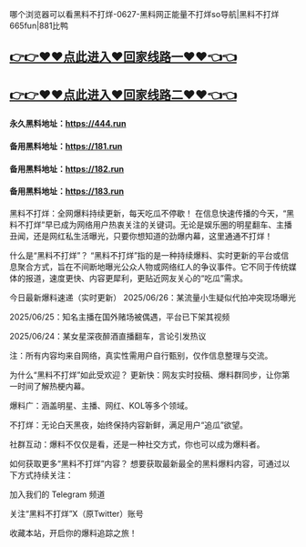 哪个浏览器可以看黑料不打烊-0627-黑料网正能量不打烊so导航|黑料不打烊665fun|881比鸭

## [👉👉♥♥点此进入♥回家线路一♥♥👈👈](https://unpkg.com/182run/index.html)
## [👉👉♥♥点此进入♥回家线路二♥♥👈👈](https://unpkg.com/182-1run/index.html)

#### 永久黑料地址：https://444.run
#### 备用黑料地址：https://181.run
#### 备用黑料地址：https://182.run
#### 备用黑料地址：https://183.run

黑料不打烊：全网爆料持续更新，每天吃瓜不停歇！
在信息快速传播的今天，“黑料不打烊”早已成为网络用户热衷关注的关键词。无论是娱乐圈的明星翻车、主播丑闻，还是网红私生活曝光，只要你想知道的劲爆内幕，这里通通不打烊！

什么是“黑料不打烊”？
“黑料不打烊”指的是一种持续爆料、实时更新的平台或信息聚合方式，旨在不间断地曝光公众人物或网络红人的争议事件。它不同于传统媒体的报道，速度更快、内容更犀利，更贴近网友关心的“吃瓜”需求。

今日最新爆料速递（实时更新）
2025/06/26：某流量小生疑似代拍冲突现场曝光

2025/06/25：知名主播在国外赌场被偶遇，平台已下架其视频

2025/06/24：某女星深夜醉酒直播翻车，言论引发热议

注：所有内容均来自网络，真实性需用户自行甄别，仅作信息整理与交流。

为什么“黑料不打烊”如此受欢迎？
更新快：网友实时投稿、爆料群同步，让你第一时间了解热梗内幕。

爆料广：涵盖明星、主播、网红、KOL等多个领域。

不打烊：无论白天黑夜，始终保持内容新鲜，满足用户“追瓜”欲望。

社群互动：爆料不仅仅是看，还是一种社交方式，你也可以成为爆料者。

如何获取更多“黑料不打烊”内容？
想要获取最新最全的黑料爆料内容，可通过以下方式持续关注：

加入我们的 Telegram 频道

关注“黑料不打烊”X（原Twitter）账号

收藏本站，开启你的爆料追踪之旅！






